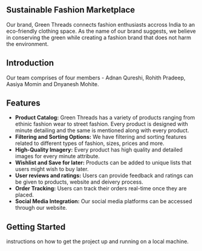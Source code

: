 
## Sustainable Fashion Marketplace

Our brand, Green Threads connects fashion enthusiasts accross India to an eco-friendly clothing space. As the name of our brand suggests, we believe in conserving the green while creating a fashion brand that does not harm the environment.

## Introduction

Our team comprises of four members - Adnan Qureshi, Rohith Pradeep, Aasiya Momin and Dnyanesh Mohite. 


## Features

- **Product Catalog:** Green Threads has a variety of products ranging from ethinic fashion wear to street fashion. Every product is designed with minute detailing and the same is mentioned along with every product.
- **Filtering and Sorting Options:** We have filtering and sorting features related to different types of fashion, sizes, prices and more.
-  **High-Quality Imagery:** Every product has high quality and detailed images for every minute attribute.
-  **Wishlist and Save for later:** Products can be added to unique lists that users might wish to buy later.
-  **User reviews and ratings:** Users can provide feedback and ratings can be given to products, website and deivery process.
-  **Order Tracking:** Users can track their orders real-time once they are placed.
-  **Social Media Integration:** Our social media platforms can be accessed through our website.

## Getting Started

instructions on how to get the project up and running on a local machine.

